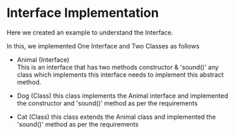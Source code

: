 # Interface Implementation

Here we created an example to understand the Interface.

In this, we implemented One Interface and Two Classes as follows

- Animal (Interface)  
    This is an interface that has two methods constructor & 'sound()' any class which implements this interface needs to implement this abstract method.

- Dog (Class)
    this class implements the Animal interface and implemented the constructor and 'sound()' method as per the requirements

- Cat (Class)
    this class extends the Animal class and implemented the 'sound()' method as per the requirements